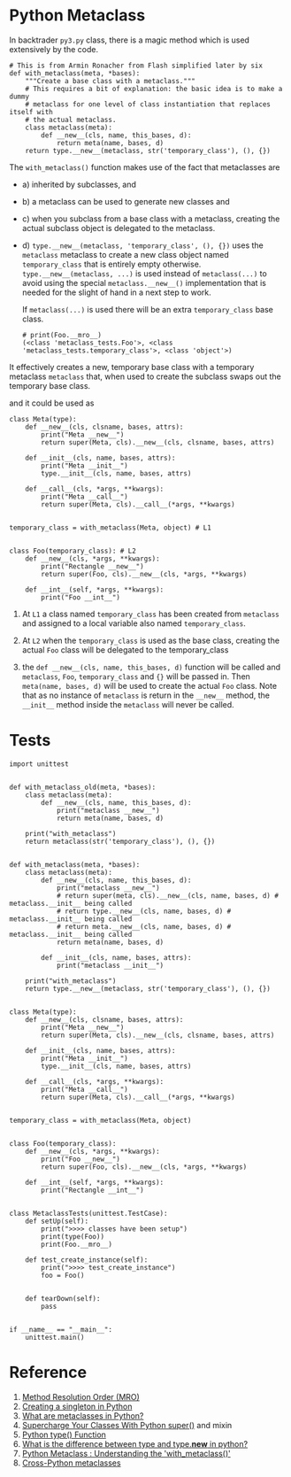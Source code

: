 Python Metaclass
====

In backtrader `py3.py` class, there is a magic method which is used extensively by the code.

```
# This is from Armin Ronacher from Flash simplified later by six
def with_metaclass(meta, *bases):
    """Create a base class with a metaclass."""
    # This requires a bit of explanation: the basic idea is to make a dummy
    # metaclass for one level of class instantiation that replaces itself with
    # the actual metaclass.
    class metaclass(meta):
        def __new__(cls, name, this_bases, d):
            return meta(name, bases, d)
    return type.__new__(metaclass, str('temporary_class'), (), {})
```

The `with_metaclass()` function makes use of the fact that metaclasses are 

- a) inherited by subclasses, and 
- b) a metaclass can be used to generate new classes and 
- c) when you subclass from a base class with a metaclass, creating the actual subclass object is delegated to the metaclass.
- d) `type.__new__(metaclass, 'temporary_class', (), {})` uses the `metaclass` metaclass to create a new class object named `temporary_class` that is entirely empty otherwise. `type.__new__(metaclass, ...)` is used instead of `metaclass(...)` to avoid using the special `metaclass.__new__()` implementation that is needed for the slight of hand in a next step to work.

    If `metaclass(...)` is used there will be an extra `temporary_class` base class.
    ```
    # print(Foo.__mro__)
    (<class 'metaclass_tests.Foo'>, <class 'metaclass_tests.temporary_class'>, <class 'object'>)
    ```

It effectively creates a new, temporary base class with a temporary metaclass `metaclass` that, when used to create the subclass swaps out the temporary base class.

and it could be used as 

```
class Meta(type):
    def __new__(cls, clsname, bases, attrs):
        print("Meta __new__")
        return super(Meta, cls).__new__(cls, clsname, bases, attrs)

    def __init__(cls, name, bases, attrs):
        print("Meta __init__")
        type.__init__(cls, name, bases, attrs)

    def __call__(cls, *args, **kwargs):
        print("Meta __call__")
        return super(Meta, cls).__call__(*args, **kwargs)


temporary_class = with_metaclass(Meta, object) # L1


class Foo(temporary_class): # L2
    def __new__(cls, *args, **kwargs):
        print("Rectangle __new__")
        return super(Foo, cls).__new__(cls, *args, **kwargs)

    def __int__(self, *args, **kwargs):
        print("Foo __int__")
```

1. At `L1` a class named `temporary_class` has been created from `metaclass` and assigned to a local variable also named `temporary_class`.

2. At `L2` when the `temporary_class` is used as the base class, creating the actual `Foo` class will be delegated to the temporary_class

3. the `def __new__(cls, name, this_bases, d)` function will be called and `metaclass`, `Foo`, `temporary_class` and `{}` will be passed in. Then `meta(name, bases, d)` will be used to create the actual `Foo` class. Note that as no instance of `metaclass` is return in the `__new__` method, the `__init__` method inside the `metaclass` will never be called.

# Tests

```
import unittest


def with_metaclass_old(meta, *bases):
    class metaclass(meta):
        def __new__(cls, name, this_bases, d):
            print("metaclass __new__")
            return meta(name, bases, d)

    print("with_metaclass")
    return metaclass(str('temporary_class'), (), {})


def with_metaclass(meta, *bases):
    class metaclass(meta):
        def __new__(cls, name, this_bases, d):
            print("metaclass __new__")
            # return super(meta, cls).__new__(cls, name, bases, d) # metaclass.__init__ being called
            # return type.__new__(cls, name, bases, d) # metaclass.__init__ being called
            # return meta.__new__(cls, name, bases, d) # metaclass.__init__ being called
            return meta(name, bases, d)

        def __init__(cls, name, bases, attrs):
            print("metaclass __init__")

    print("with_metaclass")
    return type.__new__(metaclass, str('temporary_class'), (), {})


class Meta(type):
    def __new__(cls, clsname, bases, attrs):
        print("Meta __new__")
        return super(Meta, cls).__new__(cls, clsname, bases, attrs)

    def __init__(cls, name, bases, attrs):
        print("Meta __init__")
        type.__init__(cls, name, bases, attrs)

    def __call__(cls, *args, **kwargs):
        print("Meta __call__")
        return super(Meta, cls).__call__(*args, **kwargs)


temporary_class = with_metaclass(Meta, object)


class Foo(temporary_class):
    def __new__(cls, *args, **kwargs):
        print("Foo __new__")
        return super(Foo, cls).__new__(cls, *args, **kwargs)

    def __int__(self, *args, **kwargs):
        print("Rectangle __int__")


class MetaclassTests(unittest.TestCase):
    def setUp(self):
        print(">>>> classes have been setup")
        print(type(Foo))
        print(Foo.__mro__)

    def test_create_instance(self):
        print(">>>> test_create_instance")
        foo = Foo()


    def tearDown(self):
        pass


if __name__ == "__main__":
    unittest.main()

```

# Reference
1. [Method Resolution Order (MRO)](https://stackoverflow.com/questions/3277367/how-does-pythons-super-work-with-multiple-inheritance)
2. [Creating a singleton in Python](https://stackoverflow.com/questions/6760685/creating-a-singleton-in-python)
3. [What are metaclasses in Python?](https://stackoverflow.com/questions/100003/what-are-metaclasses-in-python)
4. [Supercharge Your Classes With Python super()](https://realpython.com/python-super/) and mixin
5. [Python type() Function](https://www.digitalocean.com/community/tutorials/python-type)
6. [What is the difference between type and type.__new__ in python?](https://stackoverflow.com/questions/2608708/what-is-the-difference-between-type-and-type-new-in-python)
7. [Python Metaclass : Understanding the 'with_metaclass()'](https://stackoverflow.com/questions/18513821/python-metaclass-understanding-the-with-metaclass)
8. [Cross-Python metaclasses](https://www.zopatista.com/python/2014/03/14/cross-python-metaclasses/)